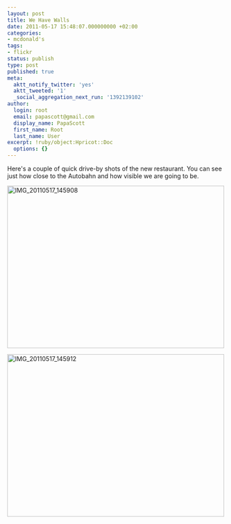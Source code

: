 ```yaml
---
layout: post
title: We Have Walls
date: 2011-05-17 15:48:07.000000000 +02:00
categories:
- mcdonald's
tags:
- flickr
status: publish
type: post
published: true
meta:
  aktt_notify_twitter: 'yes'
  aktt_tweeted: '1'
  _social_aggregation_next_run: '1392139102'
author:
  login: root
  email: papascott@gmail.com
  display_name: PapaScott
  first_name: Root
  last_name: User
excerpt: !ruby/object:Hpricot::Doc
  options: {}
---
```

<p>Here's a couple of quick drive-by shots of the new restaurant. You can see just how close to the Autobahn and how visible we are going to be. </p>
<p><a href="http://www.flickr.com/photos/51035717986@N01/5729756409" title="View 'IMG_20110517_145908' on Flickr.com"><img border="0" alt="IMG_20110517_145908" width="500" src="6.static.flickr.com/5089/5729756409_93ce35813c.jpg" height="375" /></a></p>
<p><a href="http://www.flickr.com/photos/51035717986@N01/5729756705" title="View 'IMG_20110517_145912' on Flickr.com"><img border="0" alt="IMG_20110517_145912" width="500" src="4.static.flickr.com/3633/5729756705_3e2942e8b5.jpg" height="375" /></a></p>
